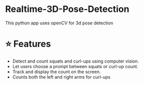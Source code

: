 # Realtime-3D-Pose-Detection
This python app uses openCV for 3d pose detection 

# ⭐ Features 
* Detect and count squats and curl-ups using computer vision.
* Let users choose a prompt between squats or curl-up count.
* Track and display the count on the screen.
* Counts both the left and right arms for curl-ups
